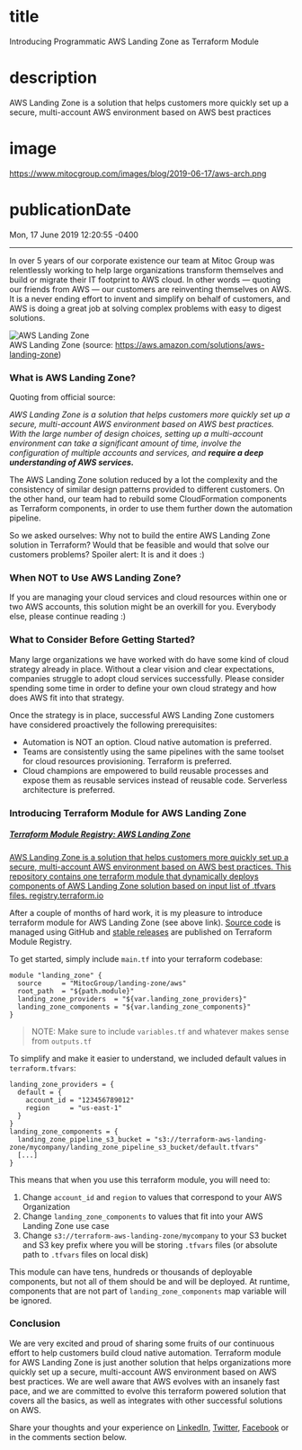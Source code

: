 # title
Introducing Programmatic AWS Landing Zone as Terraform Module

# description
AWS Landing Zone is a solution that helps customers more quickly set up a secure, multi-account AWS environment based on AWS best practices

# image
https://www.mitocgroup.com/images/blog/2019-06-17/aws-arch.png

# publicationDate
Mon, 17 June 2019 12:20:55 -0400

---

In over 5 years of our corporate existence our team at Mitoc Group was relentlessly working to help large organizations transform themselves and build or migrate their IT footprint to AWS cloud. In other words — quoting our friends from AWS — our customers are reinventing themselves on AWS. It is a never ending effort to invent and simplify on behalf of customers, and AWS is doing a great job at solving complex problems with easy to digest solutions.

<div class="img-post-left">
    <img src="/images/blog/2019-06-17/aws-arch.png" alt="AWS Landing Zone" />
    <div class="center img-description">AWS Landing Zone (source:
       <a href="https://aws.amazon.com/solutions/aws-landing-zone" target="_blank">https://aws.amazon.com/solutions/aws-landing-zone</a>)
    </div>
</div>

### What is AWS Landing Zone?

Quoting from official source:

_AWS Landing Zone is a solution that helps customers more quickly set up a secure, multi-account AWS environment based on AWS best practices. With the large number of design choices, setting up a multi-account environment can take a significant amount of time, involve the configuration of multiple accounts and services, and **require a deep understanding of AWS services.**_

The AWS Landing Zone solution reduced by a lot the complexity and the consistency of similar design patterns provided to different customers. On the other hand, our team had to rebuild some CloudFormation components as Terraform components, in order to use them further down the automation pipeline.

So we asked ourselves: Why not to build the entire AWS Landing Zone solution in Terraform? Would that be feasible and would that solve our customers problems? Spoiler alert: It is and it does :)

### When NOT to Use AWS Landing Zone?

If you are managing your cloud services and cloud resources within one or two AWS accounts, this solution might be an overkill for you. Everybody else, please continue reading :)

### What to Consider Before Getting Started?

Many large organizations we have worked with do have some kind of cloud strategy already in place. Without a clear vision and clear expectations, companies struggle to adopt cloud services successfully. Please consider spending some time in order to define your own cloud strategy and how does AWS fit into that strategy.

Once the strategy is in place, successful AWS Landing Zone customers have considered proactively the following prerequisites:

- Automation is NOT an option. Cloud native automation is preferred.
- Teams are consistently using the same pipelines with the same toolset for cloud resources provisioning. Terraform is preferred.
- Cloud champions are empowered to build reusable processes and expose them as reusable services instead of reusable code. Serverless architecture is preferred.

### Introducing Terraform Module for AWS Landing Zone

<div class="external-article">
  <a href="https://registry.terraform.io/modules/MitocGroup/landing-zone/aws">
  <h5>Terraform Module Registry: AWS Landing Zone</h5>
  <span>
    AWS Landing Zone is a solution that helps customers more quickly set up a secure, multi-account AWS environment based on AWS best practices. This repository contains one terraform module that dynamically deploys components of AWS Landing Zone solution based on input list of .tfvars files.
  </span>
    <span>registry.terraform.io</span>
  </a>
</div>

After a couple of months of hard work, it is my pleasure to introduce terraform module for AWS Landing Zone (see above link). [Source code](https://github.com/MitocGroup/terraform-aws-landing-zone) is managed using GitHub and [stable releases](https://registry.terraform.io/modules/MitocGroup/landing-zone/aws) are published on Terraform Module Registry.

To get started, simply include `main.tf` into your terraform codebase:

```
module "landing_zone" {
  source     = "MitocGroup/landing-zone/aws"
  root_path  = "${path.module}"
  landing_zone_providers  = "${var.landing_zone_providers}"
  landing_zone_components = "${var.landing_zone_components}"
}
```

>NOTE: Make sure to include `variables.tf` and whatever makes sense from `outputs.tf`

To simplify and make it easier to understand, we included default values in `terraform.tfvars`:

```
landing_zone_providers = {
  default = {
    account_id = "123456789012"
    region     = "us-east-1"
  }
}
landing_zone_components = {
  landing_zone_pipeline_s3_bucket = "s3://terraform-aws-landing-zone/mycompany/landing_zone_pipeline_s3_bucket/default.tfvars"
  [...]
}
```

This means that when you use this terraform module, you will need to:

1. Change `account_id` and `region` to values that correspond to your AWS Organization
2. Change `landing_zone_components` to values that fit into your AWS Landing Zone use case
3. Change `s3://terraform-aws-landing-zone/mycompany` to your S3 bucket and S3 key prefix where you will be storing `.tfvars` files (or absolute path to `.tfvars` files on local disk)

This module can have tens, hundreds or thousands of deployable components, but not all of them should be and will be deployed. At runtime, components that are not part of `landing_zone_components` map variable will be ignored.

### Conclusion

We are very excited and proud of sharing some fruits of our continuous effort to help customers build cloud native automation. Terraform module for AWS Landing Zone is just another solution that helps organizations more quickly set up a secure, multi-account AWS environment based on AWS best practices. We are well aware that AWS evolves with an insanely fast pace, and we are committed to evolve this terraform powered solution that covers all the basics, as well as integrates with other successful solutions on AWS.

Share your thoughts and your experience on [LinkedIn](https://linkedin.com/company/mitoc-group), [Twitter](https://twitter.com/mitocgroup), [Facebook](https://facebook.com/mitocgroup) or in the comments section below.
